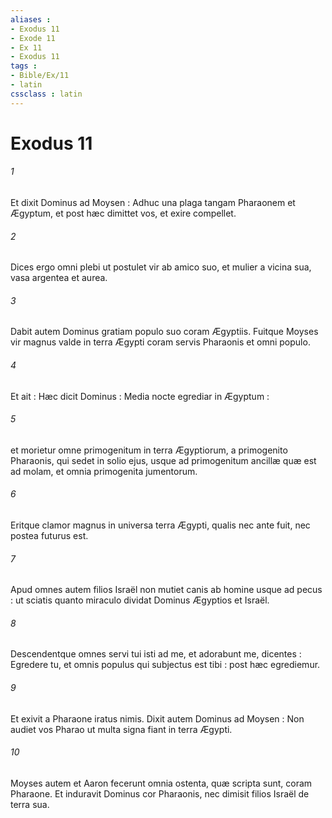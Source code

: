 ```yaml
---
aliases : 
- Exodus 11
- Exode 11
- Ex 11
- Exodus 11
tags : 
- Bible/Ex/11
- latin
cssclass : latin
---
```


# Exodus 11

###### 1
Et dixit Dominus ad Moysen : Adhuc una plaga tangam Pharaonem et Ægyptum, et post hæc dimittet vos, et exire compellet.
###### 2
Dices ergo omni plebi ut postulet vir ab amico suo, et mulier a vicina sua, vasa argentea et aurea.
###### 3
Dabit autem Dominus gratiam populo suo coram Ægyptiis. Fuitque Moyses vir magnus valde in terra Ægypti coram servis Pharaonis et omni populo.
###### 4
Et ait : Hæc dicit Dominus : Media nocte egrediar in Ægyptum :
###### 5
et morietur omne primogenitum in terra Ægyptiorum, a primogenito Pharaonis, qui sedet in solio ejus, usque ad primogenitum ancillæ quæ est ad molam, et omnia primogenita jumentorum.
###### 6
Eritque clamor magnus in universa terra Ægypti, qualis nec ante fuit, nec postea futurus est.
###### 7
Apud omnes autem filios Israël non mutiet canis ab homine usque ad pecus : ut sciatis quanto miraculo dividat Dominus Ægyptios et Israël.
###### 8
Descendentque omnes servi tui isti ad me, et adorabunt me, dicentes : Egredere tu, et omnis populus qui subjectus est tibi : post hæc egrediemur.
###### 9
Et exivit a Pharaone iratus nimis. Dixit autem Dominus ad Moysen : Non audiet vos Pharao ut multa signa fiant in terra Ægypti.
###### 10
Moyses autem et Aaron fecerunt omnia ostenta, quæ scripta sunt, coram Pharaone. Et induravit Dominus cor Pharaonis, nec dimisit filios Israël de terra sua.
